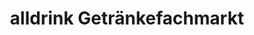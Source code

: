 ---
title: "alldrink Getränkefachmarkt"
url: /dietzenbach/alldrink-getraenkefachmarkt/
shop: Getränke
---